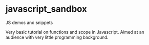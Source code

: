# javascript_sandbox
JS demos and snippets

Very basic tutorial on functions and scope in Javascript.
Aimed at an audience with very little programming background.
